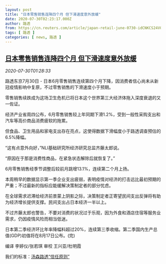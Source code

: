 ```yaml
---
layout: post
title: "日本零售销售连降四个月 但下滑速度意外放缓"
date: 2020-07-30T02:23:17.000Z
author: 路透
from: https://cn.reuters.com/article/japan-retail-june-0730-idCNKCS24V06Q
tags: [ 路透 ]
categories: [ news, 路透 ]
---
```

<!--1596075797000-->
[日本零售销售连降四个月 但下滑速度意外放缓](https://cn.reuters.com/article/japan-retail-june-0730-idCNKCS24V06Q)
------

<div>
<div><i>2020-07-30T01:28:33</i></div><div class="StandardArticleBody_body"><p>路透东京7月30日 - 日本6月零售销售连续第四个月下降，因消费者信心尚未从新冠疫情影响中复原，不过零售销售的下滑速度小于预期。 </p><p>零售销售续跌成为这场卫生危机已将日本这个世界第三大经济体拖入深度衰退的又一佐证。 </p><p>经济产业省周四公布，6月零售销售较上年同期下滑1.2%，受到一般性采购支出和汽车等高价商品消费疲软的拖累。 </p><p>但食品、卫生用品和家电支出存在亮点，这使得数据下滑幅度小于路透调查预估的6.5%降幅。 </p><p>“这有点意外向好，”NLI基础研究所经济研究总监齐藤太郎说。 </p><p>“原因在于那是消费性商品，在紧急状态解除后就恢复了。” </p><p>6月零售销售经季节调整后较前月跳增13.1%，连续第二个月上扬。 </p><p>本周稍早的数据显示第一季企业支出疲弱，表明疫情对经济的打击远比最初预期的严重；不过最新的指标应能缓解决策制定者的部分忧虑。 </p><p>在全球需求迟滞给经济前景蒙上阴影之际，决策制定者正寄望民间支出反弹将有助为经济增长提供支撑。民间支出占日本经济一半以上。 </p><p>不过齐藤太郎也警告，不要对消费的状况过于乐观，因为外食和酒店住宿等服务业需求，仍因疫情风险而相当低迷。 </p><p>日本第二季经济环比年率降幅料超过20%，连续第三季收缩。第二季国内生产总值(GDP)初值将在8月17日公布。(完) </p><div class="Attribution_container"><div class="Attribution_attribution"><p class="Attribution_content">编译 李婷仪/张若琪 审校 王兴亚/杜明霞 </p></div></div><div class="StandardArticleBody_trustBadgeContainer"><span class="StandardArticleBody_trustBadgeTitle">我们的标准：</span><span class="trustBadgeUrl"><a href="https://www.thomsonreuters.cn/content/dam/openweb/documents/pdf/china/brochures/about-us-1.pdf">汤森路透“信任原则”</a></span></div></div>
</div>
